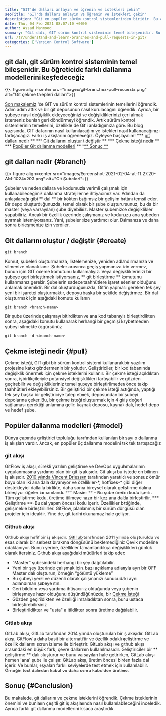 ```yaml
---
title: "GIT'de dalları anlayın ve öğrenin ve istekleri çekin" 
seoTitle: "GIT'de dalları anlayın ve öğrenin ve istekleri çekin" 
description: "Git en popüler sürüm kontrol sistemlerinden biridir. Bu articl dişi, Git dallarının nasıl kullanılacağını ve istekleri nasıl kullanacağınızı anlayacağız." 
date: Thu, 04 Feb 2021 08:07:10 +0000
author: Assad Mahmood
summary: "Git dalı, GIT sürüm kontrol sisteminin temel bileşenidir. Bu öğreticide farklı dallanma modellerini keşfedeceğiz" 
url: /tr/understand-and-learn-branches-and-pull-requests-in-git/
categories: ['Version Control Software']
---
```


## git dalı, git sürüm kontrol sisteminin temel bileşenidir. Bu öğreticide farklı dallanma modellerini keşfedeceğiz

{{< figure align=center src="images/git-branches-pull-requests.png" alt="Git çekme talepleri dalları">}}

[Son makalemiz][1] 'de GIT ve sürüm kontrol sistemlerinin temellerini öğrendik. Adım adım attık ve bir git deposunun nasıl kurulacağını öğrendik. Ayrıca, bir şubeye nasıl değişiklik ekleyeceğinizi ve değişikliklerinizi geri almak isterseniz bunları geri döndürmeyi öğrendik. Artık sürüm kontrol sistemlerinin temellerini, özellikle de Git'i anladığımıza göre. Bu blog yazısında, GIT dallarının nasıl kullanılacağını ve istekleri nasıl kullanacağınızı tartışacağız. Farklı iş akışlarını öğreneceğiz. Öyleyse başlayalım!
  *** [git dalları nedir][2] **
  *** [Git dallarını oluştur / değiştir][3] **
  *** [Çekme isteği nedir][4] **
  *** [Popüler Git dallanma modelleri][5] **
  *[** Sonuç **][6]

## git dalları nedir {#branch}

{{< figure align=center src="images/Screenshot-2021-02-04-at-11.27.20-AM-1024x293.png" alt="Git Şubeleri">}}

Şubeler ve neden dallara ve kodumuzla verimli çalışmak için kullanabileceğimiz dallanma stratejilerine ihtiyacımız var. Adından da anlaşılacağı gibi ** dal ** bir kökten bağımsız bir gelişim hattını temsil eder.
Bir depo oluşturduğunuzda, temel olarak bir şube oluşturursunuz, bu da bir master (veya varsayılan) şube diyebiliriz. Master şubemizde değişiklikler yapabiliriz. Ancak bir özellik üzerinde çalışmanız ve kodunuzu ana şubeden ayırmak istemiyorsanız. Yani, şubeler size yardımcı olur. Dalmanıza ve daha sonra birleşmenize izin verdiler.

## Git dallarını oluştur / değiştir {#create}
```
git branch
```
Komut, şubeleri oluşturmanıza, listelemenize, yeniden adlandırmanıza ve silmenize olanak tanır. Şubeler arasında geçiş yapmanıza izin vermez, bunun için GIT ödeme komutunu kullanmalıyız. Veya değişikliklerinizi bir şubeye geri birleştirmek istiyorsanız, ** git birleştirme ** komutunu kullanmanız gerekir.
Şubelerin sadece taahhütlere işaret edenler olduğunu anlamak önemlidir. Bir dal oluşturduğunuzda, Git'in yapması gereken tek şey yeni bir işaretçi oluşturmaktır, depoyu başka bir şekilde değiştirmez.
Bir dal oluşturmak için aşağıdaki komutu kullanın
```
git branch <branch-name>
```
Bir şube üzerinde çalışmayı bitirdikten ve ana kod tabanıyla birleştirdikten sonra, aşağıdaki komutu kullanarak herhangi bir geçmişi kaybetmeden şubeyi silmekte özgürsünüz
```
git branch -d <branch-name>
```

## Çekme isteği nedir {#pull}
Çekme isteği, GIT gibi bir sürüm kontrol sistemi kullanarak bir yazılım projesine katkı göndermenin bir yoludur. Geliştiriciler, bir kod tabanında değişiklik önermek için çekme isteklerini kullanır. Bir çekme isteği açıldıktan sonra, işbirlikçileriyle potansiyel değişiklikleri tartışabilir ve gözden geçirebilir ve değişiklikleriniz temel şubeye birleştirilmeden önce takip taahhütleri ekleyebilirsiniz.
Bir geliştirici bir çekme isteği açtığında, yaptığı tek şey başka bir geliştiriciye talep etmek, deposundan bir şubeyi depolarına çeker. Bu, bir çekme isteği oluşturmak için 4 giriş değeri sağlaması gerektiği anlamına gelir: kaynak deposu, kaynak dalı, hedef depo ve hedef şube.

## Popüler dallanma modelleri {#model}
Dünya çapında geliştirici topluluğu tarafından kullanılan bir sayı o dallanma iş akışları vardır. Ancak, en popüler üç dallanma modelini tek tek tartışacağız

### git akışı
GitFlow iş akışı, sürekli yazılım geliştirme ve DevOps uygulamalarının uygulanmasına yardımcı olan bir git iş akışıdır. Git akışı bu listede en bilinen iş akışıdır. [2010 yılında Vincent Driessen][7] tarafından yaratıldı ve sonsuz ömür boyu olan iki ana dala dayanıyor ve özellikler-\*, hotfixes-\* gibi diğer destekleyici dallarla birlikte, daha sonra bireysel olarak geliştirme dalına birleşiyor öğeler tamamlandı.
  *** Master ** - Bu şube üretim kodu içerir. Tüm geliştirme kodu, üretime itilmeye hazır bir kez ana dalda birleştirilir.
  *** Geliştirme **-Bu dal yapım öncesi kodu içerir. Özellikler bittiğinde, gelişmekle birleştirilirler.
GitFlow, planlanmış bir sürüm döngüsü olan projeler için idealdir. Yine de, git tarihi okunamaz hale geliyor.

### Github akışı
Github akışı hafif bir iş akışıdır. [GitHub][8] tarafından 2011 yılında oluşturuldu ve esas olarak bir serbest bırakma döngüsünü beklemediğiniz Çevik modeline odaklanıyor. Bunun yerine, özellikler tamamlandıkça değişiklikleri günlük olarak itersiniz.
Github akışı aşağıdaki müdürleri takip eder:
  * “Master” şubesindeki herhangi bir şey dağıtılabilir.
  * Yeni bir şey üzerinde çalışmak için, bazı açıklama adlarıyla ayrı bir OFF Master dalı oluşturun, örneğin “görüntü yükleme”
  * Bu şubeyi yerel ve düzenli olarak çalışmanızı sunucudaki aynı adlandırılan şubeye itin.
  * Geri bildirim veya yardıma ihtiyacınız olduğunda veya şubenin birleşmeye hazır olduğunu düşündüğünüzde, bir [Çekme İsteği][4]
  * Gözden geçirildikten ve özelliği imzaladıktan sonra, bunu ustaca birleştirebilirsiniz
  * Birleştirildikten ve "usta" a itildikten sonra üretime dağıtılabilir.

### Gitlab akışı
GitLab akışı, GitLab tarafından 2014 yılında oluşturulan bir iş akışıdır. GitLab akışı, GitFlow'a daha basit bir alternatiftir ve özellik odaklı geliştirme ve özellik dallarını sorun izleme ile birleştirir. GitLab akışı ve github akışı arasındaki en büyük fark, çevre dallarının kullanılmasıdır.
Geliştiriciler bir ** geliştirme ** dalı oluşturur ve bunu varsayılan hale getirirken, GitLab akışı hemen 'ana' şube ile çalışır. GitLab akışı, üretim öncesi birden fazla dal içerir. Ve bunlar, eşyaları farklı seviyelerde test etmek için kullanılabilir. Örneğin test dalından kabul ve daha sonra kabulden üretime.

## Sonuç {#Conclusion}
Bu makalede, git dallarını ve çekme isteklerini öğrendik. Çekme isteklerinin önemini ve bunların çeşitli git iş akışlarında nasıl kullanılabileceğini inceledik. Ayrıca farklı git dallanma modellerini kısaca araştırdık.

  
[1]: https://blog.containerize.com/2021/01/08/guide-to-version-control-and-source-code-management-using-git/
[2]: #branch
[3]: #create
[4]: #pull
[5]: #model
[6]: #conclusion
[7]: https://nvie.com/posts/a-successful-git-branching-model/
[8]: http://scottchacon.com/2011/08/31/github-flow.html
